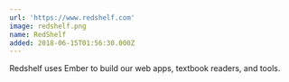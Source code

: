 ```yaml
---
url: 'https://www.redshelf.com'
image: redshelf.png
name: RedShelf
added: 2018-06-15T01:56:30.000Z
---
```

Redshelf uses Ember to build our web apps, textbook readers, and tools.
